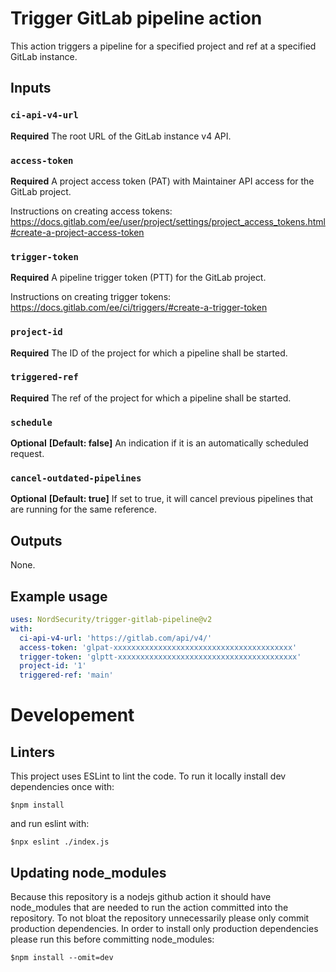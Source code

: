 # Trigger GitLab pipeline action

This action triggers a pipeline for a specified project and ref at a specified GitLab instance.

## Inputs

### `ci-api-v4-url`

**Required** The root URL of the GitLab instance v4 API.

### `access-token`

**Required** A project access token (PAT) with Maintainer API access for the GitLab project.

Instructions on creating access tokens: https://docs.gitlab.com/ee/user/project/settings/project_access_tokens.html#create-a-project-access-token

### `trigger-token`

**Required** A pipeline trigger token (PTT) for the GitLab project.

Instructions on creating trigger tokens: https://docs.gitlab.com/ee/ci/triggers/#create-a-trigger-token

### `project-id`

**Required** The ID of the project for which a pipeline shall be started.

### `triggered-ref`

**Required** The ref of the project for which a pipeline shall be started.

### `schedule`

**Optional** **[Default: false]** An indication if it is an automatically scheduled request.

### `cancel-outdated-pipelines`

**Optional** **[Default: true]** If set to true, it will cancel previous pipelines that are running for the same reference.

## Outputs

None.

## Example usage

```yaml
uses: NordSecurity/trigger-gitlab-pipeline@v2
with:
  ci-api-v4-url: 'https://gitlab.com/api/v4/'
  access-token: 'glpat-xxxxxxxxxxxxxxxxxxxxxxxxxxxxxxxxxxxxxxxx'
  trigger-token: 'glptt-xxxxxxxxxxxxxxxxxxxxxxxxxxxxxxxxxxxxxxxx'
  project-id: '1'
  triggered-ref: 'main'
```

# Developement
## Linters
This project uses ESLint to lint the code. To run it locally install dev dependencies once with:
```
$npm install
```
and run eslint with:
```
$npx eslint ./index.js
```
## Updating node_modules
Because this repository is a nodejs github action it should have node_modules that are needed to run the action committed into the repository.
To not bloat the repository unnecessarily please only commit production dependencies.
In order to install only production dependencies please run this before committing node_modules:
```
$npm install --omit=dev
```
